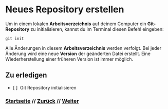 # Neues Repository erstellen

Um in einem lokalen **Arbeitsverzeichnis** auf deinem Computer ein **Git-Repository** zu initialisieren, kannst du im Terminal diesen Befehl eingeben:

```
git init
```

Alle Änderungen in diesem **Arbeitsverzeichnis** werden verfolgt. Bei jeder Änderung wird eine neue **Version** der geänderten Datei erstellt. Eine Wiederherstellung einer früheren Version ist immer möglich.

## Zu erledigen
- [ ]&nbsp;&nbsp;Git Repository initialisieren

### [Startseite](index.md) // [Zurück](git.md) // [Weiter](remote.md)
